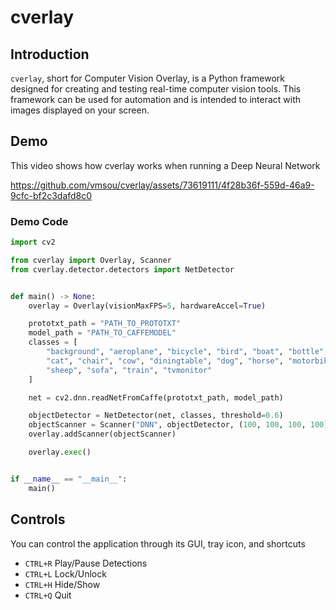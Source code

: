 # cverlay

## Introduction
`cverlay`, short for Computer Vision Overlay, is a Python framework designed for creating and testing real-time computer vision tools. This framework can be used for automation and is intended to interact with images displayed on your screen.

## Demo
This video shows how cverlay works when running a Deep Neural Network

https://github.com/vmsou/cverlay/assets/73619111/4f28b36f-559d-46a9-9cfc-bf2c3dafd8c0

### Demo Code
```python
import cv2

from cverlay import Overlay, Scanner
from cverlay.detector.detectors import NetDetector


def main() -> None:
    overlay = Overlay(visionMaxFPS=5, hardwareAccel=True)

    prototxt_path = "PATH_TO_PROTOTXT"
    model_path = "PATH_TO_CAFFEMODEL"
    classes = [
        "background", "aeroplane", "bicycle", "bird", "boat", "bottle", "bus", "car",
        "cat", "chair", "cow", "diningtable", "dog", "horse", "motorbike", "person", "pottedplant",
        "sheep", "sofa", "train", "tvmonitor"
    ]

    net = cv2.dnn.readNetFromCaffe(prototxt_path, model_path)

    objectDetector = NetDetector(net, classes, threshold=0.6)
    objectScanner = Scanner("DNN", objectDetector, (100, 100, 100, 100))
    overlay.addScanner(objectScanner)

    overlay.exec()


if __name__ == "__main__":
    main()

```

## Controls
You can control the application through its GUI, tray icon, and shortcuts

- `CTRL+R` Play/Pause Detections
- `CTRL+L` Lock/Unlock
- `CTRL+H` Hide/Show
- `CTRL+Q` Quit
